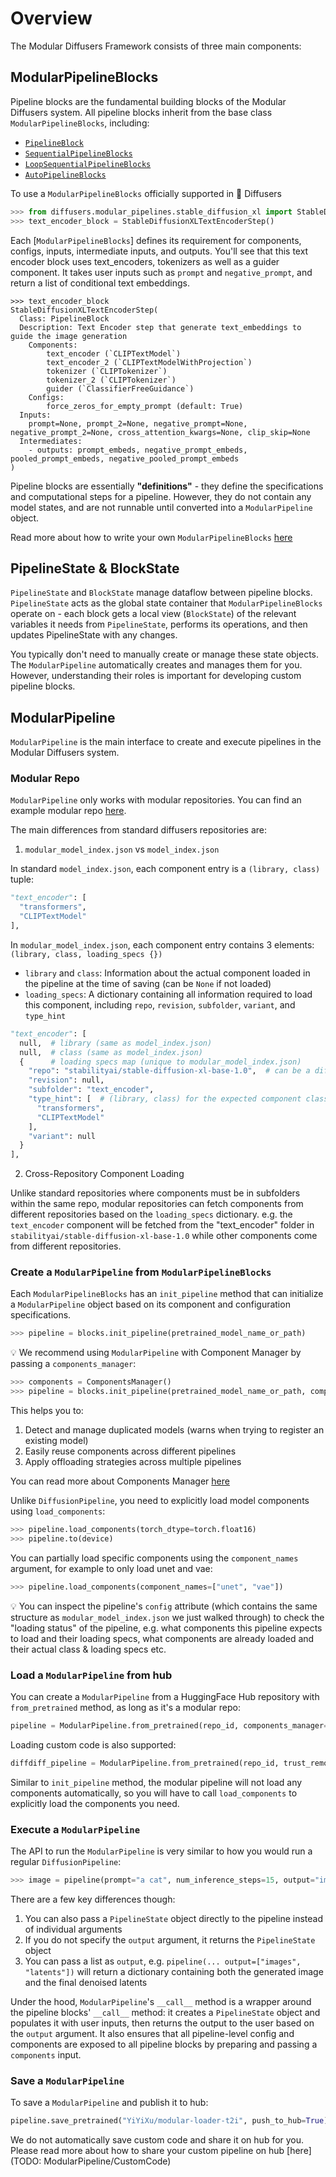 <!--Copyright 2024 The HuggingFace Team. All rights reserved.

Licensed under the Apache License, Version 2.0 (the "License"); you may not use this file except in compliance with
the License. You may obtain a copy of the License at

http://www.apache.org/licenses/LICENSE-2.0

Unless required by applicable law or agreed to in writing, software distributed under the License is distributed on
an "AS IS" BASIS, WITHOUT WARRANTIES OR CONDITIONS OF ANY KIND, either express or implied. See the License for the
specific language governing permissions and limitations under the License.
-->

# Overview

The Modular Diffusers Framework consists of three main components:

## ModularPipelineBlocks

Pipeline blocks are the fundamental building blocks of the Modular Diffusers system. All pipeline blocks inherit from the base class `ModularPipelineBlocks`, including:
- [`PipelineBlock`](TODO)
- [`SequentialPipelineBlocks`](TODO)
- [`LoopSequentialPipelineBlocks`](TODO)
- [`AutoPipelineBlocks`](TODO)


To use a `ModularPipelineBlocks` officially supported in 🧨 Diffusers
```py
>>> from diffusers.modular_pipelines.stable_diffusion_xl import StableDiffusionXLTextEncoderStep
>>> text_encoder_block = StableDiffusionXLTextEncoderStep()
```

Each [`ModularPipelineBlocks`] defines its requirement for components, configs, inputs, intermediate inputs, and outputs. You'll see that this text encoder block uses text_encoders, tokenizers as well as a guider component. It takes user inputs such as `prompt` and `negative_prompt`, and return a list of conditional text embeddings.

```
>>> text_encoder_block
StableDiffusionXLTextEncoderStep(
  Class: PipelineBlock
  Description: Text Encoder step that generate text_embeddings to guide the image generation
    Components:
        text_encoder (`CLIPTextModel`)
        text_encoder_2 (`CLIPTextModelWithProjection`)
        tokenizer (`CLIPTokenizer`)
        tokenizer_2 (`CLIPTokenizer`)
        guider (`ClassifierFreeGuidance`)
    Configs:
        force_zeros_for_empty_prompt (default: True)
  Inputs:
    prompt=None, prompt_2=None, negative_prompt=None, negative_prompt_2=None, cross_attention_kwargs=None, clip_skip=None
  Intermediates:
    - outputs: prompt_embeds, negative_prompt_embeds, pooled_prompt_embeds, negative_pooled_prompt_embeds
)
```

Pipeline blocks are essentially **"definitions"** - they define the specifications and computational steps for a pipeline. However, they do not contain any model states, and are not runnable until converted into a `ModularPipeline` object.

Read more about how to write your own `ModularPipelineBlocks` [here](TODO)

## PipelineState & BlockState

`PipelineState` and `BlockState` manage dataflow between pipeline blocks. `PipelineState` acts as the global state container that `ModularPipelineBlocks` operate on - each block gets a local view (`BlockState`) of the relevant variables it needs from `PipelineState`, performs its operations, and then updates PipelineState with any changes.

<Tip>

You typically don't need to manually create or manage these state objects. The `ModularPipeline` automatically creates and manages them for you. However, understanding their roles is important for developing custom pipeline blocks.

</Tip>

## ModularPipeline

`ModularPipeline` is the main interface to create and execute pipelines in the Modular Diffusers system.

### Modular Repo

`ModularPipeline` only works with modular repositories. You can find an example modular repo [here](https://huggingface.co/YiYiXu/modular-diffdiff).

The main differences from standard diffusers repositories are:

1. `modular_model_index.json` vs `model_index.json`

In standard `model_index.json`, each component entry is a `(library, class)` tuple:

```py
"text_encoder": [
  "transformers",
  "CLIPTextModel"
],
```

In `modular_model_index.json`, each component entry contains 3 elements: `(library, class, loading_specs {})`

- `library` and `class`: Information about the actual component loaded in the pipeline at the time of saving (can be `None` if not loaded)
- `loading_specs`: A dictionary containing all information required to load this component, including `repo`, `revision`, `subfolder`, `variant`, and `type_hint`

```py
"text_encoder": [
  null,  # library (same as model_index.json)
  null,  # class (same as model_index.json)
  {      # loading specs map (unique to modular_model_index.json)
    "repo": "stabilityai/stable-diffusion-xl-base-1.0",  # can be a different repo
    "revision": null,
    "subfolder": "text_encoder",
    "type_hint": [  # (library, class) for the expected component class
      "transformers",  
      "CLIPTextModel"
    ],
    "variant": null
  }
],
```

2. Cross-Repository Component Loading

Unlike standard repositories where components must be in subfolders within the same repo, modular repositories can fetch components from different repositories based on the `loading_specs` dictionary. e.g. the `text_encoder` component will be fetched from the "text_encoder" folder in `stabilityai/stable-diffusion-xl-base-1.0` while other components come from different repositories.


### Create a `ModularPipeline` from `ModularPipelineBlocks`

Each `ModularPipelineBlocks` has an `init_pipeline` method that can initialize a `ModularPipeline` object based on its component and configuration specifications.

```py
>>> pipeline = blocks.init_pipeline(pretrained_model_name_or_path)
```


<Tip>

💡 We recommend using `ModularPipeline` with Component Manager by passing a `components_manager`:

```py
>>> components = ComponentsManager()
>>> pipeline = blocks.init_pipeline(pretrained_model_name_or_path, components_manager=components)
```

This helps you to:
1. Detect and manage duplicated models (warns when trying to register an existing model)
2. Easily reuse components across different pipelines
3. Apply offloading strategies across multiple pipelines

You can read more about Components Manager [here](TODO)

</Tip>

Unlike `DiffusionPipeline`, you need to explicitly load model components using `load_components`:

```py
>>> pipeline.load_components(torch_dtype=torch.float16)
>>> pipeline.to(device)
```

You can partially load specific components using the `component_names` argument, for example to only load unet and vae:

```py
>>> pipeline.load_components(component_names=["unet", "vae"])
```

<Tip>

💡 You can inspect the pipeline's `config` attribute (which contains the same structure as `modular_model_index.json` we just walked through) to check the "loading status" of the pipeline, e.g. what components this pipeline expects to load and their loading specs, what components are already loaded and their actual class & loading specs etc.

</Tip>

### Load a `ModularPipeline` from hub

You can create a `ModularPipeline` from a HuggingFace Hub repository with `from_pretrained` method, as long as it's a modular repo:

```py
pipeline = ModularPipeline.from_pretrained(repo_id, components_manager=..., collection=...)
```

Loading custom code is also supported:

```py
diffdiff_pipeline = ModularPipeline.from_pretrained(repo_id, trust_remote_code=True, ...)
```

Similar to `init_pipeline` method, the modular pipeline will not load any components automatically, so you will have to call `load_components` to explicitly load the components you need.


### Execute a `ModularPipeline`

The API to run the `ModularPipeline` is very similar to how you would run a regular `DiffusionPipeline`:

```py
>>> image = pipeline(prompt="a cat", num_inference_steps=15, output="images")[0]
```

There are a few key differences though:
1. You can also pass a `PipelineState` object directly to the pipeline instead of individual arguments
2. If you do not specify the `output` argument, it returns the `PipelineState` object
3. You can pass a list as `output`, e.g. `pipeline(... output=["images", "latents"])` will return a dictionary containing both the generated image and the final denoised latents

Under the hood, `ModularPipeline`'s `__call__` method is a wrapper around the pipeline blocks' `__call__` method: it creates a `PipelineState` object and populates it with user inputs, then returns the output to the user based on the `output` argument. It also ensures that all pipeline-level config and components are exposed to all pipeline blocks by preparing and passing a `components` input.


### Save a `ModularPipeline`

To save a `ModularPipeline` and publish it to hub:

```py
pipeline.save_pretrained("YiYiXu/modular-loader-t2i", push_to_hub=True) 
```

<Tip>

We do not automatically save custom code and share it on hub for you. Please read more about how to share your custom pipeline on hub [here](TODO: ModularPipeline/CustomCode)

</Tip>






